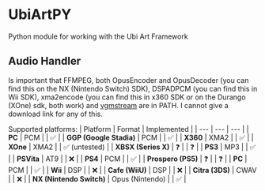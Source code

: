 # UbiArtPY
 Python module for working with the Ubi Art Framework



## Audio Handler
Is important that FFMPEG,
both OpusEncoder and OpusDecoder (you can find this on the NX (Nintendo Switch) SDK),
DSPADPCM (you can find this in Wii SDK),
xma2encode (you can find this in x360 SDK or on the Durango (XOne) sdk, both work)
and [vgmstream](https://github.com/vgmstream/vgmstream/)
are in PATH. I cannot give a download link for any of this.


Supported platforms:
| Platform | Format | Implemented | 
| --- | --- | --- |
| **PC** | PCM | | ✅ |
| **GGP (Google Stadia)** | PCM | | ✅ |
| **X360** | XMA2 | | ✅ |
| **XOne** | XMA2 | | ✅ (untested) |
| **XBSX (Series X)** | ❓ | | ❓ |
| **PS3** | MP3 | | ✅ |
| **PSVita** | AT9 | | ❌ |
| **PS4** | PCM | | ✅ |
| **Prospero (PS5)** | ❓ | | ❓ |
| **PC** | PCM | | ✅ |
| **Wii** | DSP | | ❌ |
| **Cafe (WiiU)** | DSP | | ❌ |
| **Citra (3DS)** | CWAV | | ❌ |
| **NX (Nintendo Switch)** | Opus (Nintendo) | | ✅ |
